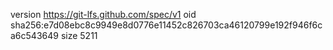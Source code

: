 version https://git-lfs.github.com/spec/v1
oid sha256:e7d08ebc8c9949e8d0776e11452c826703ca46120799e192f946f6ca6c543649
size 5211
